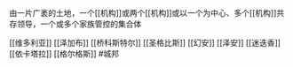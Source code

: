 由一片广袤的土地，一个[[机构]]或两个[[机构]]或以一个为中心、多个[[机构]]共存领导，一个或多个家族管控的集合体

[[维多利亚]]
[[泽加布]]
[[桥科斯特尔]]
[[圣格比斯]]
[[幻安]]
[[泽安]]
[[迷迭香]]
[[依卡塔拉]]
[[格尔格斯]]
#城邦 